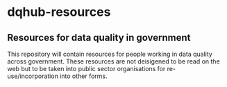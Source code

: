 # dqhub-resources
## Resources for data quality in government

This repository will contain resources for people working in data quality across government. These resources are not deisigened to be read on the web but to be taken into public sector organisations for re-use/incorporation into other forms.
